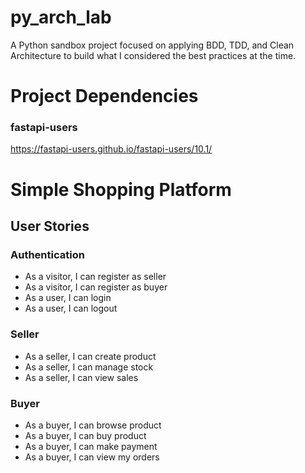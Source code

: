 # py_arch_lab
A Python sandbox project focused on applying BDD, TDD, and Clean Architecture to build what I considered the best practices at the time.

# Project Dependencies
### fastapi-users
https://fastapi-users.github.io/fastapi-users/10.1/

# Simple Shopping Platform
## User Stories

### Authentication
- As a visitor, I can register as seller
- As a visitor, I can register as buyer
- As a user, I can login
- As a user, I can logout

### Seller
- As a seller, I can create product
- As a seller, I can manage stock
- As a seller, I can view sales

### Buyer
- As a buyer, I can browse product
- As a buyer, I can buy product
- As a buyer, I can make payment
- As a buyer, I can view my orders


